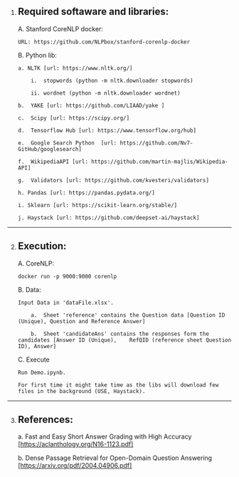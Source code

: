 1.  Required softaware and libraries:
    ---------------------------------

    A. Stanford CoreNLP docker:
        
        URL: https://github.com/NLPbox/stanford-corenlp-docker


    B. Python lib:

        a. NLTK [url: https://www.nltk.org/]

            i.  stopwords (python -m nltk.downloader stopwords)

            ii. wordnet (python -m nltk.downloader wordnet)

        b.  YAKE [url: https://github.com/LIAAD/yake ]

        c.  Scipy [url: https://scipy.org/]

        d.  Tensorflow Hub [url: https://www.tensorflow.org/hub]

        e.  Google Search Python  [url: https://github.com/Nv7-GitHub/googlesearch]

        f.  WikipediaAPI [url: https://github.com/martin-majlis/Wikipedia-API]

        g.  Validators [url: https://github.com/kvesteri/validators]

        h. Pandas [url: https://pandas.pydata.org/]

        i. Sklearn [url: https://scikit-learn.org/stable/]

        j. Haystack [url: https://github.com/deepset-ai/haystack]


---------------------------------------------------------------------------------------

2.  Execution:
    ----------

    A.  CoreNLP:
        
        docker run -p 9000:9000 corenlp

    B.  Data:

        Input Data in 'dataFile.xlsx'. 

            a.  Sheet 'reference' contains the Question data [Question ID (Unique), Question and Reference Answer]

            b.  Sheet 'candidateAns' contains the responses form the candidates [Answer ID (Unique),	RefQID (reference sheet Question ID), Answer]

    C.  Execute 
        
        Run Demo.ipynb.
        
        For first time it might take time as the libs will download few files in the background (USE, Haystack).

-----------------------------------------------------------------------------------------

3.  References:
    -----------

    a.  Fast and Easy Short Answer Grading with High Accuracy [https://aclanthology.org/N16-1123.pdf]

    b.  Dense Passage Retrieval for Open-Domain Question Answering [https://arxiv.org/pdf/2004.04906.pdf]
